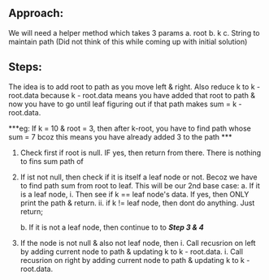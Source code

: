 ## Approach:

We will need a helper method which takes 3 params 
    a. root
    b. k
    c. String to maintain path (Did not think of this while coming up with initial solution)

## Steps:

The idea is to add root to path as you move left & right. Also reduce k to k - root.data because k - root.data means
you have added that root to path & now you have to go until leaf figuring out if that path makes sum = k - root.data.

***eg: If k = 10 & root = 3, then after k-root, you have to find path whose sum = 7 bcoz this means you have already added 3 to the path ***

1. Check first if root is null. IF yes, then return from there. There is nothing to fins sum path of

2. If ist not null, then check if it is itself a leaf node or not. Becoz we have to find path sum from root to leaf. This will be our 2nd base case:
    a. If it is a leaf node, 
        i. Then see if k == leaf node's data. If yes, then ONLY print the path & return. 
        ii. if k != leaf node, then dont do anything. Just return;

    b. If it is not a leaf node, then continue to to ***Step 3 & 4***

3. If the node is not null & also not leaf node, then
    i. Call recusrion on left by adding current node to path & updating k to k - root.data.
    i. Call recusrion on right by adding current node to path & updating k to k - root.data.
